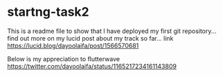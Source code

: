 # startng-task2
This is a readme file to show that I have deployed my first git repository...
find out more on my lucid post about my track so far... link https://lucid.blog/dayoolaifa/post/1566570681

Below is my appreciation to flutterwave 
https://twitter.com/dayoolaifa/status/1165217234161143809
